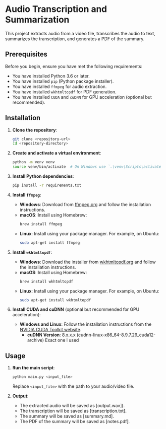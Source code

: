 # Audio Transcription and Summarization

This project extracts audio from a video file, transcribes the audio to text, summarizes the transcription, and generates a PDF of the summary.

## Prerequisites

Before you begin, ensure you have met the following requirements:

- You have installed Python 3.6 or later.
- You have installed `pip` (Python package installer).
- You have installed `ffmpeg` for audio extraction.
- You have installed `wkhtmltopdf` for PDF generation.
- You have installed `CUDA` and `cuDNN` for GPU acceleration (optional but recommended).

## Installation

1. **Clone the repository**:
    ```sh
    git clone <repository-url>
    cd <repository-directory>
    ```

2. **Create and activate a virtual environment**:
    ```sh
    python -m venv venv
    source venv/bin/activate  # On Windows use `.\venv\Scripts\activate`
    ```

3. **Install Python dependencies**:
    ```sh
    pip install -r requirements.txt
    ```

4. **Install `ffmpeg`**:
    - **Windows**: Download from [ffmpeg.org](https://ffmpeg.org/download.html) and follow the installation instructions.
    - **macOS**: Install using Homebrew:
      ```sh
      brew install ffmpeg
      ```
    - **Linux**: Install using your package manager. For example, on Ubuntu:
      ```sh
      sudo apt-get install ffmpeg
      ```

5. **Install `wkhtmltopdf`**:
    - **Windows**: Download the installer from [wkhtmltopdf.org](https://wkhtmltopdf.org/downloads.html) and follow the installation instructions.
    - **macOS**: Install using Homebrew:
      ```sh
      brew install wkhtmltopdf
      ```
    - **Linux**: Install using your package manager. For example, on Ubuntu:
      ```sh
      sudo apt-get install wkhtmltopdf
      ```

6. **Install CUDA and cuDNN** (optional but recommended for GPU acceleration):
    - **Windows and Linux**: Follow the installation instructions from the [NVIDIA CUDA Toolkit website](https://developer.nvidia.com/cuda-toolkit).
		- **cuDNN Version**: 8.x.x.x  (cudnn-linux-x86_64-8.9.7.29_cuda12-archive) Exact one I used

## Usage

1. **Run the main script**:
    ```sh
    python main.py <input_file>
    ```

    Replace `<input_file>` with the path to your audio/video file.

2. **Output**:
    - The extracted audio will be saved as [output.wav]).
    - The transcription will be saved as [transcription.txt].
    - The summary will be saved as [summary.md].
    - The PDF of the summary will be saved as [notes.pdf].
